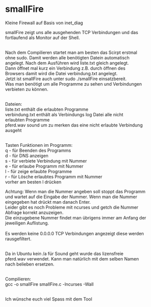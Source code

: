 # smallFire
Kleine Firewall auf Basis von inet_diag<br>

smallFire zeigt uns alle ausgehenden TCP Verbindungen und das<br>
fortlaufend als Monitor auf der Shell.<br><br>

Nach dem Compilieren startet man am besten das Scirpt erstmal<br>
ohne sudo. Damit werden alle benötigten Datein automatisch<br> 
angelegt. Nach dem Ausführen wird liste.txt gleich angelegt.<br>
Dann öffnet mal kurz ein Verbindung z.B. durch öffnen des <br>
Browsers damit wird die Datei verbindung.txt angelegt.<br>
Jetzt ist smallFire auch unter sudo ./smallFire einsatzbereit.<br>
Was man benötigt um alle Programme zu sehen und Verbindungen<br>
verbieten zu können.<br><br>

Dateien:<br>
liste.txt enthält die erlaubten Programme<br>
verbindung.txt enthält als Verbindungs log Datei alle nicht<br>
erlaubten Programme<br>
pferd.wav sound um zu merken das eine nicht erlaubte Verbindung<br> 
ausgeht<br><br>

Tasten Funktionen im Programm:<br>
q - für Beenden des Programms<br>
d - für DNS anzeigen<br>
s - für verbiete Verbindung mit Nummer<br>
e - für erlaube Programm mit Nummer<br>
l - für zeige erlaubte Programme<br>
r - für Lösche erlaubtes Programm mit Nummer<br> 
    vorher am besten l drücken<br> 

Achtung: 
Wenn man die Nummer angeben soll stoppt das Programm<br>
und wartet auf die Eingabe der Nummer. Wenn man die Nummer<br>
eingegeben hat drückt man danach Enter.<br>
Leider gibt es noch Probleme mit ncurses und getch die Nummer<br>
Abfrage korrekt anzuzeigen.<br>
Die einzugebene Nummer findet man übrigens immer am Anfang der<br> 
jeweiligen Auflistung.<br><br>
Es werden keine 0.0.0.0 TCP Verbindungen angezeigt diese werden<br>
rausgefiltert.<br><br>

Da in Ubuntu kein /a für Sound geht wurde das lizensfreie<br>
pferd.wav verwendet. Kann man natürlich mit dem selben Namen<br>
nach belieben ersetzen.<br><br>


Compilieren:<br>
gcc -o smallFire smallFire.c -lncurses -Wall<br><br>


Ich wünsche euch viel Spass mit dem Tool
